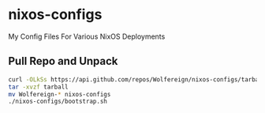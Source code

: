 # nixos-configs

My Config Files For Various NixOS Deployments

## Pull Repo and Unpack

```bash
curl -OLkSs https://api.github.com/repos/Wolfereign/nixos-configs/tarball
tar -xvzf tarball
mv Wolfereign-* nixos-configs
./nixos-configs/bootstrap.sh
```